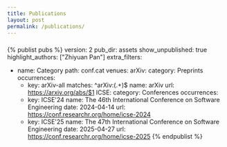 ```yaml
---
title: Publications
layout: post
permalink: /publications/
---
```


### 

{% publist pubs %}
version: 2
pub_dir: assets
show_unpublished: true
highlight_authors: ["Zhiyuan Pan"]
extra_filters:
- name: Category
  path: conf.cat
venues:
  arXiv:
    category: Preprints
    occurrences:
    - key: arXiv-all
      matches: ^arXiv:(.+)$
      name: arXiv
      url: https://arxiv.org/abs/$1
  ICSE:
    category: Conferences
    occurrences:
    - key: ICSE'24
      name: The 46th International Conference on Software Engineering
      date: 2024-04-14
      url: https://conf.researchr.org/home/icse-2024
    - key: ICSE'25
      name: The 47th International Conference on Software Engineering
      date: 2025-04-27
      url: https://conf.researchr.org/home/icse-2025
{% endpublist %}